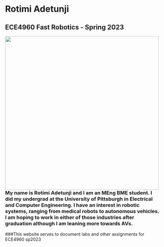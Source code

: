 # Rotimi Adetunji 
## ECE4960 Fast Robotics - Spring 2023
<img src = "Headshot2022.jpg" width = "500" style="float:left">

### My name is Rotimi Adetunji and I am an MEng BME student. I did my undergrad at the University of Pittsburgh in Electrical and Computer Engineering. I have an interest in robotic systems, ranging from medical robots to autonomous vehicles. I am hoping to work in either of those industries after graduation although I am leaning more towards AVs. 

###This website serves to document labs and other assignments for ECE4960 sp2023

